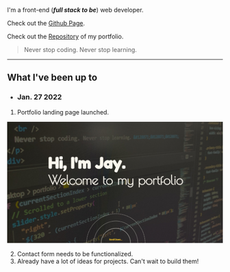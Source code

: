 I'm a front-end (***full stack to be***) web developer. 

Check out the [Github Page](https://jay0223.github.io/).

Check out the [Repository](https://github.com/Jay0223/Jay0223.github.io) of my portfolio.

> Never stop coding. Never stop learning.

---

## What I've been up to

- ### Jan. 27 2022

1. Portfolio landing page launched.

![portfolio landing page](./img/landingpage-cover.jpg)

2. Contact form needs to be functionalized.
3. Already have a lot of ideas for projects. Can't wait to build them!
